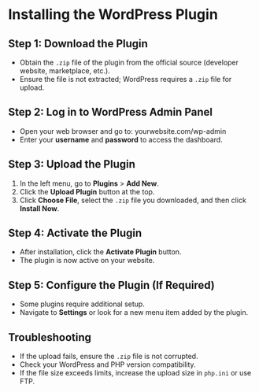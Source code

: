 
# Installing the WordPress Plugin 

## Step 1: Download the Plugin
- Obtain the `.zip` file of the plugin from the official source (developer website, marketplace, etc.).
- Ensure the file is not extracted; WordPress requires a `.zip` file for upload.

## Step 2: Log in to WordPress Admin Panel
- Open your web browser and go to:
  yourwebsite.com/wp-admin
- Enter your **username** and **password** to access the dashboard.

## Step 3: Upload the Plugin
1. In the left menu, go to **Plugins** > **Add New**.
2. Click the **Upload Plugin** button at the top.
3. Click **Choose File**, select the `.zip` file you downloaded, and then click **Install Now**.

## Step 4: Activate the Plugin
- After installation, click the **Activate Plugin** button.
- The plugin is now active on your website.

## Step 5: Configure the Plugin (If Required)
- Some plugins require additional setup.
- Navigate to **Settings** or look for a new menu item added by the plugin.

## Troubleshooting
- If the upload fails, ensure the `.zip` file is not corrupted.
- Check your WordPress and PHP version compatibility.
- If the file size exceeds limits, increase the upload size in `php.ini` or use FTP.


